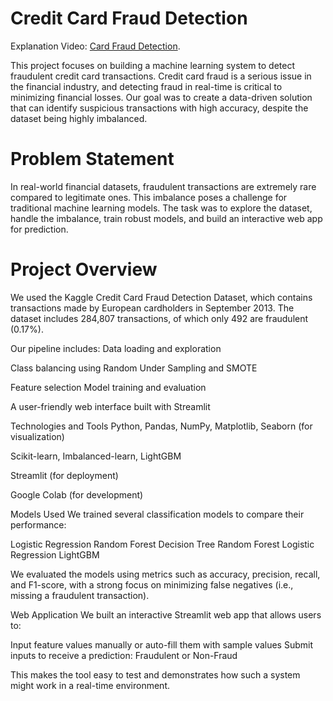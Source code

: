 # Credit Card Fraud Detection

Explanation Video: [Card Fraud Detection](https://youtu.be/XlWoN0s6U6M?si=C-f2mK-e0AmYPEF9).

This project focuses on building a machine learning system to detect fraudulent credit card transactions. Credit card fraud is a serious issue in the financial industry, and detecting fraud in real-time is critical to minimizing financial losses. Our goal was to create a data-driven solution that can identify suspicious transactions with high accuracy, despite the dataset being highly imbalanced.

# Problem Statement
In real-world financial datasets, fraudulent transactions are extremely rare compared to legitimate ones. This imbalance poses a challenge for traditional machine learning models. The task was to explore the dataset, handle the imbalance, train robust models, and build an interactive web app for prediction.

# Project Overview
We used the Kaggle Credit Card Fraud Detection Dataset, which contains transactions made by European cardholders in September 2013. The dataset includes 284,807 transactions, of which only 492 are fraudulent (0.17%).

Our pipeline includes:
Data loading and exploration

Class balancing using Random Under Sampling and SMOTE

Feature selection
Model training and evaluation

A user-friendly web interface built with Streamlit

Technologies and Tools
Python, Pandas, NumPy, Matplotlib, Seaborn (for visualization)

Scikit-learn, Imbalanced-learn, LightGBM

Streamlit (for deployment)

Google Colab (for development)

Models Used
We trained several classification models to compare their performance:

Logistic Regression
Random Forest
Decision Tree
Random Forest
Logistic Regression
LightGBM

We evaluated the models using metrics such as accuracy, precision, recall, and F1-score, with a strong focus on minimizing false negatives (i.e., missing a fraudulent transaction).

Web Application
We built an interactive Streamlit web app that allows users to:

Input feature values manually or auto-fill them with sample values
Submit inputs to receive a prediction: Fraudulent or Non-Fraud

This makes the tool easy to test and demonstrates how such a system might work in a real-time environment.
